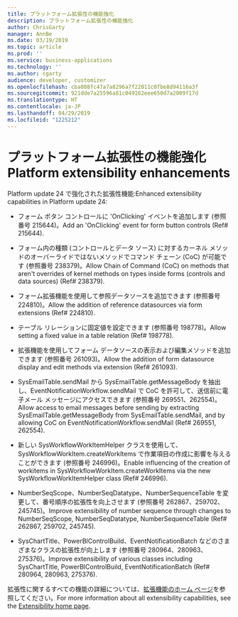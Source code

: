 ```yaml
---
title: プラットフォーム拡張性の機能強化
description: プラットフォーム拡張性の機能強化
author: ChrisGarty
manager: AnnBe
ms.date: 03/19/2019
ms.topic: article
ms.prod: ''
ms.service: business-applications
ms.technology: ''
ms.author: cgarty
audience: developer, customizer
ms.openlocfilehash: cba088fc47a7a8296a7f22011c0fbe8d94116a3f
ms.sourcegitcommit: 921dde7a25596a81c049162eee650d7a2009f17d
ms.translationtype: HT
ms.contentlocale: ja-JP
ms.lasthandoff: 04/29/2019
ms.locfileid: "1225212"
---
```

# <a name="platform-extensibility-enhancements"></a><span data-ttu-id="b315c-103">プラットフォーム拡張性の機能強化</span><span class="sxs-lookup"><span data-stu-id="b315c-103">Platform extensibility enhancements</span></span>

<span data-ttu-id="b315c-104">Platform update 24 で強化された拡張性機能:</span><span class="sxs-lookup"><span data-stu-id="b315c-104">Enhanced extensibility capabilities in Platform update 24:</span></span>

- <span data-ttu-id="b315c-105">フォーム ボタン コントロールに 'OnClicking' イベントを追加します (参照番号 215644)。</span><span class="sxs-lookup"><span data-stu-id="b315c-105">Add an 'OnClicking' event for form button controls (Ref# 215644).</span></span>

- <span data-ttu-id="b315c-106">フォーム内の種類 (コントロールとデータ ソース) に対するカーネル メソッドのオーバーライドではないメソッドでコマンド チェーン (CoC) が可能です (参照番号 238379)。</span><span class="sxs-lookup"><span data-stu-id="b315c-106">Allow Chain of Command (CoC) on methods that aren't overrides of kernel methods on types inside forms (controls and data sources) (Ref# 238379).</span></span>

- <span data-ttu-id="b315c-107">フォーム拡張機能を使用して参照データソースを追加できます (参照番号 224810)。</span><span class="sxs-lookup"><span data-stu-id="b315c-107">Allow the addition of reference datasources via form extensions (Ref# 224810).</span></span>

- <span data-ttu-id="b315c-108">テーブル リレーションに固定値を設定できます (参照番号 198778)。</span><span class="sxs-lookup"><span data-stu-id="b315c-108">Allow setting a fixed value in a table relation (Ref# 198778).</span></span>

- <span data-ttu-id="b315c-109">拡張機能を使用してフォーム データソースの表示および編集メソッドを追加できます (参照番号 261093)。</span><span class="sxs-lookup"><span data-stu-id="b315c-109">Allow the addition of form datasource display and edit methods via extension (Ref# 261093).</span></span>

- <span data-ttu-id="b315c-110">SysEmailTable.sendMail から SysEmailTable.getMessageBody を抽出し、EventNotificationWorkflow.sendMail で CoC を許可して、送信前に電子メール メッセージにアクセスできます (参照番号 269551、262554)。</span><span class="sxs-lookup"><span data-stu-id="b315c-110">Allow access to email messages before sending by extracting SysEmailTable.getMessageBody from SysEmailTable.sendMail, and by allowing CoC on EventNotificationWorkflow.sendMail (Ref# 269551, 262554).</span></span>

- <span data-ttu-id="b315c-111">新しい SysWorkflowWorkItemHelper クラスを使用して、SysWorkflowWorkItem.createWorkItems で作業項目の作成に影響を与えることができます (参照番号 246996)。</span><span class="sxs-lookup"><span data-stu-id="b315c-111">Enable influencing of the creation of workitems in SysWorkflowWorkItem.createWorkItems via the new SysWorkflowWorkItemHelper class (Ref# 246996).</span></span>

- <span data-ttu-id="b315c-112">NumberSeqScope、NumberSeqDatatype、NumberSequenceTable を変更して、番号順序の拡張性を向上させます (参照番号 262867、259702、245745)。</span><span class="sxs-lookup"><span data-stu-id="b315c-112">Improve extensibility of number sequence through changes to NumberSeqScope, NumberSeqDatatype, NumberSequenceTable (Ref# 262867, 259702, 245745).</span></span>

- <span data-ttu-id="b315c-113">SysChartTitle、PowerBIControlBuild、EventNotificationBatch などのさまざまなクラスの拡張性が向上します (参照番号 280964、280963、275376)。</span><span class="sxs-lookup"><span data-stu-id="b315c-113">Improve extensibility of various classes including SysChartTitle, PowerBIControlBuild, EventNotificationBatch (Ref# 280964, 280963, 275376).</span></span>

<span data-ttu-id="b315c-114">拡張性に関するすべての機能の詳細については、[拡張機能のホーム ページ](https://docs.microsoft.com/dynamics365/unified-operations/dev-itpro/extensibility/extensibility-home-page)を参照してください。</span><span class="sxs-lookup"><span data-stu-id="b315c-114">For more information about all extensibility capabilities, see the [Extensibility home page](https://docs.microsoft.com/dynamics365/unified-operations/dev-itpro/extensibility/extensibility-home-page).</span></span>
